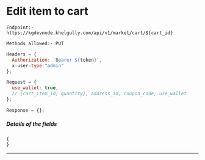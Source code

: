 # Edit item to cart

`Endpoint:- https://kgdevnode.khelgully.com/api/v1/market/cart/${cart_id}`

`Methods allowed:- PUT`

```javascript
Headers = {
  Authorization: `Bearer ${token}`,
  x-user-type:"admin"
};
```

```javascript
Request = {
  use_wallet: true,
  // {cart_item_id, quantity}, address_id, coupon_code, use_wallet
};

Response = {};
```

##### Details of the fields

```javascript
{
}
```

<hr />
